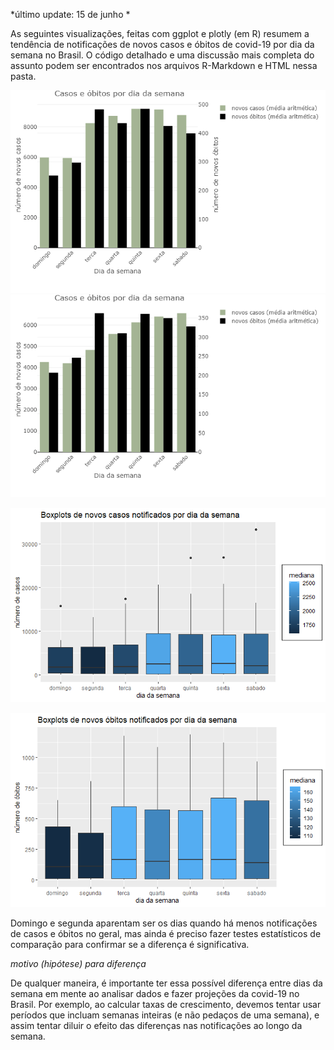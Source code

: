 *último update: 15 de junho *

As seguintes visualizações, feitas com ggplot e plotly (em R) resumem a tendência de notificações de novos casos e óbitos de covid-19 por dia da semana no Brasil. O código detalhado e uma discussão mais completa do assunto podem ser encontrados nos arquivos R-Markdown e HTML nessa pasta.

![](images/junho_15_casos_&_obitos.png)
![](images/cases_weekday_plotly.png)

![](images/boxplot_casos.png)

![](images/boxplot_obitos.png)

Domingo e segunda aparentam ser os dias quando há menos notificações de casos e óbitos no geral, mas ainda é preciso fazer testes estatísticos de comparação para confirmar se a diferença é significativa.

*motivo (hipótese) para diferença*

De qualquer maneira, é importante ter essa possível diferença entre dias da semana em mente ao analisar dados e fazer projeções da covid-19 no Brasil. Por exemplo, ao calcular taxas de crescimento, devemos tentar usar períodos que incluam semanas inteiras (e não pedaços de uma semana), e assim tentar diluir o efeito das diferenças nas notificações ao longo da semana. 
